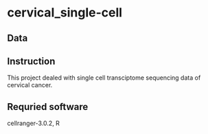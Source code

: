 # cervical_single-cell
## Data

## Instruction 
This project dealed with single cell transciptome sequencing data of cervical cancer.

## Requried software
cellranger-3.0.2, R
